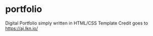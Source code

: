 # portfolio
Digital Portfolio simply written in HTML/CSS
Template Credit goes to https://aj.lkn.io/

